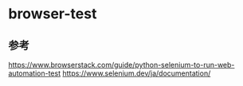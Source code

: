 # browser-test

## 参考
https://www.browserstack.com/guide/python-selenium-to-run-web-automation-test
https://www.selenium.dev/ja/documentation/
